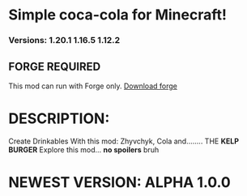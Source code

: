 # Simple coca-cola for Minecraft!
### Versions: 1.20.1 1.16.5 1.12.2
## **FORGE REQUIRED**
This mod can run with Forge only. [Download forge](https://files.minecraftforge.net/net/minecraftforge/forge/index_1.20.1.html)
# DESCRIPTION:
Create Drinkables With this mod: Zhyvchyk, Cola and........ THE **KELP BURGER**
Explore this mod... __no spoilers__ bruh
# NEWEST VERSION: ALPHA 1.0.0
